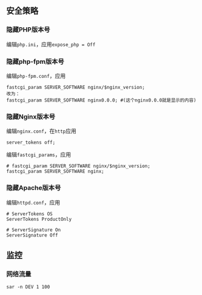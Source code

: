 ## 安全策略

### 隐藏PHP版本号

编辑`php.ini`，应用`expose_php = Off`

### 隐藏php-fpm版本号

编辑`php-fpm.conf`，应用

```
fastcgi_param SERVER_SOFTWARE nginx/$nginx_version; 
改为： 
fastcgi_param SERVER_SOFTWARE nginx0.0.0; #(这个nginx0.0.0就是显示的内容)
```

### 隐藏Nginx版本号

编辑`nginx.conf`，在`http`应用

````
server_tokens off;
````

编辑`fastcgi_params`，应用

```
# fastcgi_param SERVER_SOFTWARE nginx/$nginx_version;
fastcgi_param SERVER_SOFTWARE nginx;
```

### 隐藏Apache版本号

编辑`httpd.conf`，应用

```
# ServerTokens OS
ServerTokens ProductOnly

# ServerSignature On
ServerSignature Off
```

## 监控

### 网络流量

```
sar -n DEV 1 100
```
